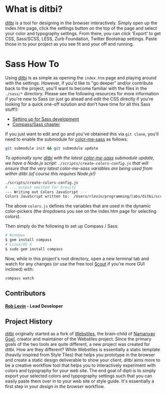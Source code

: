 # What is ditbi?

[ditbi][ditbi] is a tool for designing in the browser interactively. Simply open up the index.htm page, click the settings button on the top of the page and select your color and typography settings. From there, you can click 'Export' to get CSS, Sass/SCSS, LESS, Zurb Foundation, Twitter Bootstrap settings. Paste those in to your project as you see fit and your off and running.

# Sass How To

Using [ditbi][ditbi] is as simple as opening the `index.htm` page and playing around with the settings. However, if you'd like to "go deeper" and/or contribute back to the project, you'll want to become familiar with the files in the `./sass/*` directory. Please see the following resources for more information if you're new to Sass (or just go ahead and edit the CSS directly if you're looking for a quick one-off solution and don't have time for all this Sass stuff!):

* [Setting up for Sass development][settingup]
* [Compass/Sass chapter][sasschapter]

[settingup]: https://github.com/roblevintennis/rapid-prototyping-book/blob/master/chapters/02_setting_up_for_rapid_dev.md
[sasschapter]: https://github.com/roblevintennis/rapid-prototyping-book/blob/master/chapters/03_compass_sass.md

If you just want to edit and go and you've obtained this via `git clone`, you'll need to enable the submodule for [color-me-sass][color-me-sass] as follows:

```bash
git submodule init && git submodule update
```

_To optionally sync [ditbi][ditbi] with the latest [color-me-sass][color-me-sass] submodule update, we have a Node.js script: `./scripts/create-colors-config.js` that will ensure that the very latest color-me-sass variables are being used from within ditbi (of course this requires Node.js!)_

```bash
./scripts/create-colors-config.js
# ... output omitted for brevity
--- Writing out Colors JavaScript ---
Colors JavaScript written to:  /Users/rlevin/programming/labs/ditbi/scripts/js/colors.js
```

The above `colors.js` defines the variables that are used in the dynamic color-pickers (the dropdowns you see on the index.htm page for selecting colors).

Then simply do the following to set up Compass / Sass:

```bash
# Windows
$ gem install compass
# Linux/OS X
$ sudo gem install compass
```

Now, while in this project's root directory, open a new terminal tab and watch for any changes (or use the free tool [Scout][scout] if you're more GUI inclined) with:

```
compass watch
```

[scout]: http://mhs.github.io/scout-app/


## Contributors

#### [Rob Levin](https://github.com/roblevintennis) - Lead Developer

[namanyayg]: http://namanyayg.com/
[webstiles]: https://github.com/namanyayg/webstiles
[ditbi]: https://github.com/roblevintennis/ditbi
[color-me-sass]: https://github.com/RichardBray/color-me-sass

## Project History

[ditbi][ditbi] originally started as a fork of [Webstiles][webstiles], the brain-child of [Namanyay Goel][namanyayg], creator and maintainer of the Webstiles project. Since the primary goals of the two tools are quite different, a new project was created for ditbi. How are they different? While Webstiles is essentially a static template (heavily inspired from Style Tiles) that helps you prototype in the browser and create a static design deliverable to show your client, _ditbi_ aims more to be a creative workflow tool that helps you to interactively experiment with colors and typography for your web site. The end goal of dipti is to simply export your selected colors and typpography settings such that you can easily paste them over in to your web site or style guide. It's essentially a first step in your _design in the browser_ workflow.

